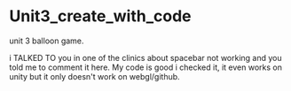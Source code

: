# Unit3_create_with_code
unit 3 balloon game. 

i TALKED TO you in one of the clinics about spacebar not working and you told me to comment it here. My code is good i checked it, it even works on unity but it only doesn't work on webgl/github. 
